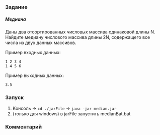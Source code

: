 ### Задание
##### Медиана
Даны два отсортированных числовых массива одинаковой длины N. Найдите медиану числового массива длины 2N, содержащего все числа из двух данных массивов.

Пример входных данных:
```
1 2 3 4
1 4 5 6
```

Пример выходных данных:
```
3.5
```
### Запуск
1) Консоль -> ```cd ./jarFile``` -> ```java -jar median.jar``` 
2) (только для windows) в jarFile запустить medianBat.bat
### Комментарий

